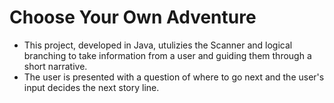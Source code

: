 # Choose Your Own Adventure 

* This project, developed in Java, utulizies the Scanner and logical branching to take information from a user and guiding them through a short narrative. 
* The user is presented with a question of where to go next and the user's input decides the next story line. 

